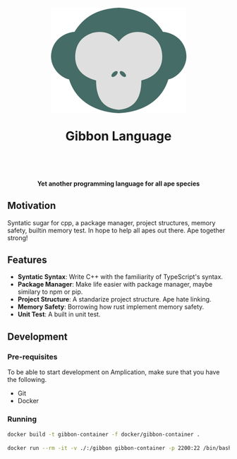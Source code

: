 <h1 align="center">
	<br />
    	<img src="docs/assets/gibbon.png" alt="gibbon-img" />
  	<br />
  		<p>Gibbon Language</p>
  	<br />
</h1>

<h4 align="center">Yet another programming language for all ape species</h4>

## Motivation
Syntatic sugar for cpp, a package manager, project structures, memory safety, builtin memory test.
In hope to help all apes out there. Ape together strong!

## Features
- **Syntatic Syntax**: Write C++ with the familiarity of TypeScript's syntax.
- **Package Manager**: Make life easier with package manager, maybe similary to npm or pip.
- **Project Structure**: A standarize project structure. Ape hate linking.
- **Memory Safety**: Borrowing how rust implement memory safety.
- **Unit Test**: A built in unit test.

## Development


### Pre-requisites
To be able to start development on Amplication, make sure that you have the following.
- Git
- Docker

### Running
```sh
docker build -t gibbon-container -f docker/gibbon-container .
```

```sh
docker run --rm -it -v ./:/gibbon gibbon-container -p 2200:22 /bin/bash
```